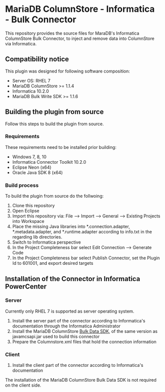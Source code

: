 # MariaDB ColumnStore - Informatica - Bulk Connector
This repository provides the source files for MaraDB's Informatica ColumnStore Bulk Connector, to inject and remove data into ColumnStore via Informatica.

## Compatibility notice
This plugin was designed for following software composition:
* Server OS: RHEL 7
* MariaDB ColumnStore >= 1.1.4 
* Informatica 10.2.0
* MariaDB Bulk Write SDK >= 1.1.6

## Building the plugin from source
Follow this steps to build the plugin from source.

### Requirements
These requirements need to be installed prior building:
* Windows 7, 8, 10
* Informatica Connector Toolkit 10.2.0
* Eclipse Neon (x64)
* Oracle Java SDK 8 (x64)

### Build process
To build the plugin from source do the follwoing:
1. Clone this repository
2. Open Eclipse
3. Import this repository via: File --> Import --> General --> Existing Projects into Workspace
4. Place the missing Java libraries into *.connection.adapter, *.metadata.adapter, and *.runtime.adapter according to info.txt in the regarding lib directories.
5. Switch to Informatica perspective
6. In the Project Completeness bar select Edit Connection --> Generate Code
7. In the Project Completeness bar select Publish Connector, set the Plugin Id to 601001, and export desired targets

## Installation of the Connector in Informatica PowerCenter

### Server
Currently only RHEL 7 is supported as server operating system.

1. Install the server part of the connector according to Informatica's documentation through the Informatica Administrator
2. Install the MariaDB ColumnStore [Bulk Data SDK](https://mariadb.com/downloads/mariadb-ax/data-adapters), of the same version as javamcsapi.jar used to build this connector
3. Prepare the Columnstore.xml files that hold the connection information

### Client
1. Install the client part of the connector according to Informatica's documentation

The installation of the MariaDB ColumnStore Bulk Data SDK is not required on the client side.
